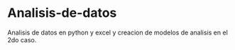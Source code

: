 # Analisis-de-datos
Analisis de datos en python y excel y creacion de modelos de analisis en el 2do caso.
